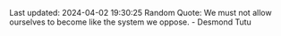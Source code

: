 Last updated: 2024-04-02 19:30:25
Random Quote: We must not allow ourselves to become like the system we oppose. - Desmond Tutu
